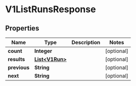 

# V1ListRunsResponse

## Properties

Name | Type | Description | Notes
------------ | ------------- | ------------- | -------------
**count** | **Integer** |  |  [optional]
**results** | [**List&lt;V1Run&gt;**](V1Run.md) |  |  [optional]
**previous** | **String** |  |  [optional]
**next** | **String** |  |  [optional]




